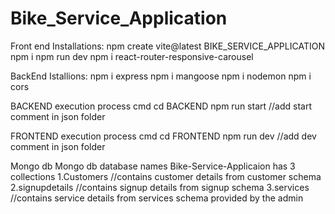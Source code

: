 # Bike_Service_Application
Front end Installations:
    npm create vite@latest BIKE_SERVICE_APPLICATION
    npm i
    npm run dev
    npm i react-router-responsive-carousel


BackEnd Istallions:
    npm i express
    npm i mangoose
    npm i nodemon
    npm i cors


BACKEND execution process
    cmd
    cd BACKEND
    npm run start       //add start comment in json folder


FRONTEND execution process
    cmd
    cd FRONTEND
    npm run dev         //add dev comment in json folder


Mongo db 
    Mongo db database names Bike-Service-Applicaion has 3 collections
        1.Customers         //contains customer details from customer schema
        2.signupdetails     //contains signup details from signup schema
        3.services          //contains service details from services schema provided by the admin

